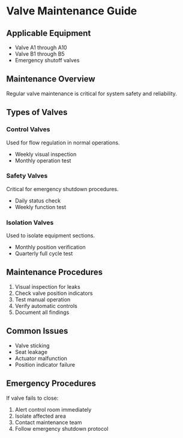 # Valve Maintenance Guide

## Applicable Equipment
- Valve A1 through A10
- Valve B1 through B5
- Emergency shutoff valves

## Maintenance Overview
Regular valve maintenance is critical for system safety and reliability.

## Types of Valves
### Control Valves
Used for flow regulation in normal operations.
- Weekly visual inspection
- Monthly operation test

### Safety Valves
Critical for emergency shutdown procedures.
- Daily status check
- Weekly function test

### Isolation Valves
Used to isolate equipment sections.
- Monthly position verification
- Quarterly full cycle test

## Maintenance Procedures
1. Visual inspection for leaks
2. Check valve position indicators
3. Test manual operation
4. Verify automatic controls
5. Document all findings

## Common Issues
- Valve sticking
- Seat leakage
- Actuator malfunction
- Position indicator failure

## Emergency Procedures
If valve fails to close:
1. Alert control room immediately
2. Isolate affected area
3. Contact maintenance team
4. Follow emergency shutdown protocol
